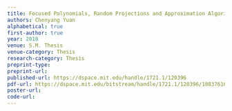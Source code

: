 ```yaml
---
title: Focused Polynomials, Random Projections and Approximation Algorithms for Polynomial Optimization over the Sphere
authors: Chenyang Yuan
alphabetical: true
first-author: true
year: 2018
venue: S.M. Thesis
venue-category: Thesis
research-category: Thesis
preprint-type:
preprint-url:
published-url: https://dspace.mit.edu/handle/1721.1/120396
pdf-url: https://dspace.mit.edu/bitstream/handle/1721.1/120396/1083761637-MIT.pdf
poster-url:
code-url:
---
```

